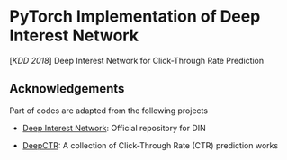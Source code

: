 # PyTorch Implementation of Deep Interest Network

[*KDD 2018*] Deep Interest Network for Click-Through Rate Prediction

## Acknowledgements

Part of codes are adapted from the following projects

* [Deep Interest Network](https://github.com/zhougr1993/DeepInterestNetwork): Official repository for DIN

* [DeepCTR](https://github.com/shenweichen/DeepCTR): A collection of Click-Through Rate (CTR) prediction works
